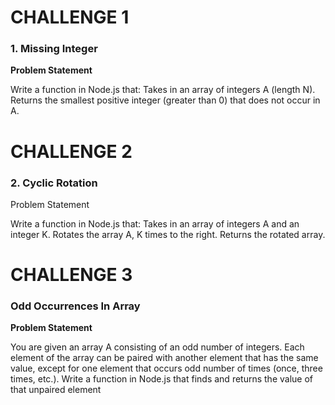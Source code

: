# CHALLENGE 1
### **1. Missing Integer**

**Problem Statement**

Write a function in Node.js that:
    Takes in an array of integers A (length N).
    Returns the smallest positive integer (greater than 0) that does not occur in A.

# CHALLENGE 2

### **2. Cyclic Rotation**

Problem Statement

Write a function in Node.js that:
    Takes in an array of integers A and an integer K.
    Rotates the array A, K times to the right.
    Returns the rotated array.

# CHALLENGE 3

### **Odd Occurrences In Array**


**Problem Statement**

You are given an array A consisting of an odd number of integers.
    Each element of the array can be paired with another element that has the same value, except for one element that occurs odd number of times (once, three times, etc.).
    Write a function in Node.js that finds and returns the value of that unpaired element
